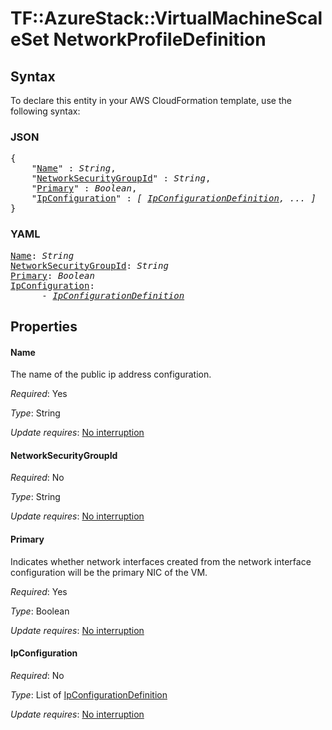 # TF::AzureStack::VirtualMachineScaleSet NetworkProfileDefinition

## Syntax

To declare this entity in your AWS CloudFormation template, use the following syntax:

### JSON

<pre>
{
    "<a href="#name" title="Name">Name</a>" : <i>String</i>,
    "<a href="#networksecuritygroupid" title="NetworkSecurityGroupId">NetworkSecurityGroupId</a>" : <i>String</i>,
    "<a href="#primary" title="Primary">Primary</a>" : <i>Boolean</i>,
    "<a href="#ipconfiguration" title="IpConfiguration">IpConfiguration</a>" : <i>[ <a href="ipconfigurationdefinition.md">IpConfigurationDefinition</a>, ... ]</i>
}
</pre>

### YAML

<pre>
<a href="#name" title="Name">Name</a>: <i>String</i>
<a href="#networksecuritygroupid" title="NetworkSecurityGroupId">NetworkSecurityGroupId</a>: <i>String</i>
<a href="#primary" title="Primary">Primary</a>: <i>Boolean</i>
<a href="#ipconfiguration" title="IpConfiguration">IpConfiguration</a>: <i>
      - <a href="ipconfigurationdefinition.md">IpConfigurationDefinition</a></i>
</pre>

## Properties

#### Name

The name of the public ip address configuration.

_Required_: Yes

_Type_: String

_Update requires_: [No interruption](https://docs.aws.amazon.com/AWSCloudFormation/latest/UserGuide/using-cfn-updating-stacks-update-behaviors.html#update-no-interrupt)

#### NetworkSecurityGroupId

_Required_: No

_Type_: String

_Update requires_: [No interruption](https://docs.aws.amazon.com/AWSCloudFormation/latest/UserGuide/using-cfn-updating-stacks-update-behaviors.html#update-no-interrupt)

#### Primary

Indicates whether network interfaces created from the network interface configuration will be the primary NIC of the VM.

_Required_: Yes

_Type_: Boolean

_Update requires_: [No interruption](https://docs.aws.amazon.com/AWSCloudFormation/latest/UserGuide/using-cfn-updating-stacks-update-behaviors.html#update-no-interrupt)

#### IpConfiguration

_Required_: No

_Type_: List of <a href="ipconfigurationdefinition.md">IpConfigurationDefinition</a>

_Update requires_: [No interruption](https://docs.aws.amazon.com/AWSCloudFormation/latest/UserGuide/using-cfn-updating-stacks-update-behaviors.html#update-no-interrupt)

